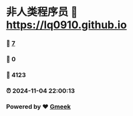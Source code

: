 # 非人类程序员 :link: https://lq0910.github.io 
### :page_facing_up: [7](https://lq0910.github.io/tag.html) 
### :speech_balloon: 0 
### :hibiscus: 4123 
### :alarm_clock: 2024-11-04 22:00:13 
### Powered by :heart: [Gmeek](https://github.com/Meekdai/Gmeek)
